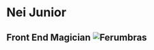 # Nei Junior
## Front End Magician ![Ferumbras](https://tenor.com/view/ferumbras-tibia-ferumbras-tibia-hat-gif-23251606)
